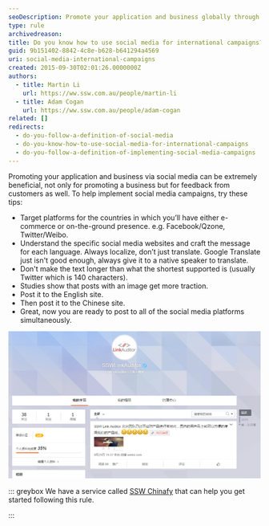 ```yaml
---
seoDescription: Promote your application and business globally through targeted social media campaigns, localizing your message for each country's specific platforms.
type: rule
archivedreason:
title: Do you know how to use social media for international campaigns?
guid: 9b151402-8842-4c8e-b628-b641294a4569
uri: social-media-international-campaigns
created: 2015-09-30T02:01:26.0000000Z
authors:
  - title: Martin Li
    url: https://ww.ssw.com.au/people/martin-li
  - title: Adam Cogan
    url: https://ww.ssw.com.au/people/adam-cogan
related: []
redirects:
  - do-you-follow-a-definition-of-social-media
  - do-you-know-how-to-use-social-media-for-international-campaigns
  - do-you-follow-a-definition-of-implementing-social-media-campaigns
---
```


Promoting your application and business via social media can be extremely beneficial, not only for promoting a business but for feedback from customers as well. To help implement social media campaigns, try these tips:

<!--endintro-->

- Target platforms for the countries in which you’ll have either e-commerce or on-the-ground presence. e.g. Facebook/Qzone, Twitter/Weibo.
- Understand the specific social media websites and craft the message for each language. Always localize, don’t just translate. Google Translate just isn't good enough, always give it to a native speaker to translate.
- Don't make the text longer than what the shortest supported is (usually Twitter which is 140 characters).
- Studies show that posts with an image get more traction.
- Post it to the English site.
- Then post it to the Chinese site.
- Great, now you are ready to post to all of the social media platforms simultaneously.

![Figure: Make sure that your social media presence covers the countries you have translated your application into. E.g. Link Auditor on Weibo (A local social media, China’s Twitter replacement)](Weibo.jpg)

::: greybox
We have a service called [SSW Chinafy](https://www.ssw.com.au/ssw/Consulting/Chinafy-App.aspx) that can help you get started following this rule.

:::
